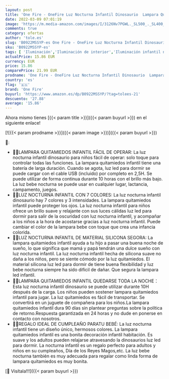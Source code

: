 ```yaml
---
layout: post
title: 'One Fire - OneFire Luz Nocturna Infantil Dinosaurio  Lampara Quitamiedos Infantil para Ninos  Portátil Luz Led para Dormir  Recargable Luz Quitamiedos Luz Bebe Nocturna Lampara Bebe Lampara Infantil con 7 Color'
date: 2022-03-09 07:01:19
image: 'https://m.media-amazon.com/images/I/3126Nv7PGWL._SL500_._SL400_.jpg'
comments: true
category: ofertas
author: 'tole.es'
slug: 'B0922MSSYP-es One Fire - OneFire Luz Nocturna Infantil Dinosaurio...'
sku: 'B0922MSSYP-es'
tags: [ 'Iluminación','Iluminación de interior','Iluminación infantil nocturna','Lámparas e iluminación infantil','bebe','one fire', ]
actualPrice: 15.86 EUR
currency: EUR
price: 15.86
comparePrice: 21.99 EUR
prodname: 'One Fire - OneFire Luz Nocturna Infantil Dinosaurio  Lampara Quitamiedos Infantil para Ninos  Portátil Luz Led para Dormir  Recargable Luz Quitamiedos Luz Bebe Nocturna Lampara Bebe Lampara Infantil con 7 Color'
country: 'es'
flag: '🇪🇸'
brand: 'One Fire'
buyurl: 'https://www.amazon.es/dp/B0922MSSYP/?tag=tolees-21'
descuento: '27.88'
average: '15.86'
---
```


Ahora mismo tienes [{{< param title >}}]({{< param buyurl >}}) en el siguiente enlace!

[![{{< param prodname >}}]({{< param image >}})]({{< param buyurl >}})

🔎:

- 🐱‍🐉LAMPARA QUITAMIEDOS INFANTIL FÁCIL DE OPERAR: La luz nocturna infantil dinosaurio para niños fácil de operar: solo toque para controlar todas las funciones. La lampara quitamiedos infantil tiene una batería de larga duración. Cuando se agota, luz led para dormir se puede cargar con el cable USB (incluido) por completo en 2,5H. Se puede utilizar de forma continua durante 10 horas con el brillo más bajo. La luz bebe nocturna se puede usar en cualquier lugar, lactancia, campamento, juegos.
- 🐱‍🐉LUZ NOCTURNA INFANTIL CON 7 COLORES: La luz nocturna infantil dinosaurio hay 7 colores y 3 intensidades. La lampara quitamiedos infantil puede proteger los ojos. La luz nocturna infantil para niños ofrece un brillo suave y relajante con sus luces cálidas luz led para dormir para salir de la oscuridad con luz nocturna infantil, y acompañar a los niños a la hora de acostarse gracias a luz nocturna infantil. Puede cambiar el color de la lampara bebe con toque que crea una infancia colorida.
- 🐱‍🐉LUZ NOCTURNA INFANTIL DE MATERIAL SILICONA SEGORA: La lampara quitamiedos infantil ayuda a tu hijo a pasar una buena noche de sueño, lo que significa que mamá y papá tendrán una dulce sueño con luz nocturna infantil. La luz nocturna infantil hecha de silicona suave no daña a los niños, pero se siente cómodo por la luz quitamiedos. El material silicona luz led para dormir de tiene buena flexibilidad y luz bebe nocturna siempre ha sido difícil de dañar. Que segura la lampara led infantil.
- 🐱‍🐉LAMPARA QUITAMIEDOS INFANTIL QUEDARSE TODA LA NOCHE：Esta luz nocturna infantil dinosaurio se puede utilizar durante 10H después de la carga. Los niños pueden sostener lampara quitamiedos infantil para jugar. La luz quitamiedos es fácil de transportar. Se convertirá en un juguete de compañera para los niños.La lampara quitamiedos infantil dura 90 días sin plantear preguntas sobre la política de retorno.Respuesta garantizada en 24 horas y no dude en ponerse en contacto con nosotros.
- 🐱‍🐉REGALO IDEAL DE CUMPLEAÑO PARATU BEBÉ: La luz nocturna infantil tiene un diseño único, hermosos colores. La lampara quitamiedos infantil es una bonita decoración infantil habitación. Es suave y los adultos pueden relajarse atravesando la dinosaurios luz led para dormir. La nocturna infantil es un regalo perfecto para adultos y niños en su cumpleaños, Día de los Reyes Magos,etc. La luz bebe nocturna también es muy adecuada para regalar como linda forma de lampara quitamiedos es muy bonita.

[🛒 Visítala!!!]({{< param buyurl >}})

